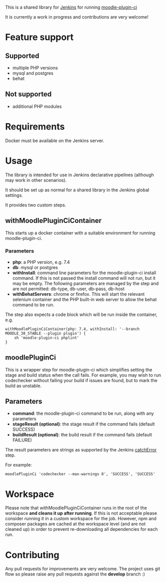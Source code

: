 This is a shared library for [Jenkins](https://www.jenkins.io/) for running 
[moodle-plugin-ci](https://github.com/moodlehq/moodle-plugin-ci)

It is currently a work in progress and contributions are very welcome!

# Feature support

## Supported

* multiple PHP versions
* mysql and postgres
* behat

## Not supported

* additional PHP modules

# Requirements

Docker must be available on the Jenkins server.

# Usage

The library is intended for use in Jenkins declarative pipelines (although may work in other scenarios).

It should be set up as normal for a shared library in the Jenkins global settings.

It provides two custom steps.

## withMoodlePluginCiContainer

This starts up a docker container with a suitable environment for running moodle-plugin-ci.

### Parameters

* **php**: a PHP version, e.g. 7.4
* **db**: mysql or postgres
* **withInstall**: command line parameters for the moodle-plugin-ci install command. If this is 
not passed the install command will not run, but it may be empty. The following parameters are managed
  by the step and are not permitted: db-type, db-user, db-pass, db-host
* **withBehatServers**: chrome or firefox. This will start the relevant selenium container and the PHP
  built-in web server to allow the behat command to be run.
  
The step also expects a code block which will be run inside the container, e.g.

    withMoodlePluginCiContainer(php: 7.4, withInstall: '--branch MOODLE_38_STABLE --plugin plugin') {
        sh 'moodle-plugin-ci phplint'
    }

## moodlePluginCi

This is a wrapper step for moodle-plugin-ci which simplifies setting the stage and build status when the call
fails. For example, you may wish to run codechecker without failing your build if issues are found, but to mark
the build as unstable.

## Parameters

* **command**: the moodle-plugin-ci command to be run, along with any parameters
* **stageResult (optional)**: the stage result if the command fails (default SUCCESS)
* **buildResult (optional)**: the build result if the command fails (default FAILURE)

The result parameters are strings as supported by the Jenkins [catchError](https://www.jenkins.io/doc/pipeline/steps/workflow-basic-steps/#catcherror-catch-error-and-set-build-result-to-failure) step.

For example:

    moodlePluginCi 'codechecker --max-warnings 0', 'SUCCESS', 'SUCCESS'

# Workspace

Please note that withMoodlePluginCiContainer runs in the root of the workspace
**and cleans it up after running**. If this is not acceptable please consider running it in
a custom workspace for the job. However, npm and composer packages are cached at the workspace
level (and are not cleaned up) in order to prevent re-downloading all dependencies for each run.

# Contributing

Any pull requests for improvements are very welcome. The project uses git flow so
please raise any pull requests against the **develop** branch :)